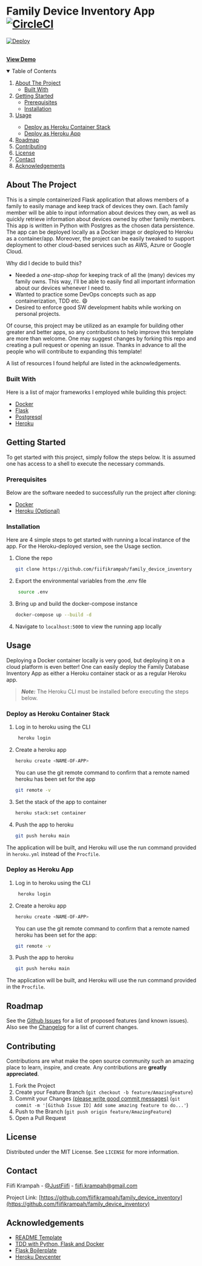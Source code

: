 # Family Device Inventory App [![CircleCI](https://circleci.com/gh/fiifikrampah/family_device_inventory/tree/main.svg?style=svg)](https://circleci.com/gh/fiifikrampah/family_device_inventory/tree/main)

[![Deploy](https://www.herokucdn.com/deploy/button.svg)](https://heroku.com/deploy)

<br />
    <a href="https://family-device-inventory.herokuapp.com"><strong>View Demo</strong></a>
  </p>
</p>

<!-- TABLE OF CONTENTS -->
<details open="open">
  <summary>Table of Contents</summary>
  <ol>
    <li>
      <a href="#about-the-project">About The Project</a>
      <ul>
        <li><a href="#built-with">Built With</a></li>
      </ul>
    </li>
    <li>
      <a href="#getting-started">Getting Started</a>
      <ul>
        <li><a href="#prerequisites">Prerequisites</a></li>
        <li><a href="#installation">Installation</a></li>
      </ul>
    </li>
    <li><a href="#usage">Usage</a></li>
        <ul>
            <li><a href="#deploy-as-heroku-container-stack">Deploy as Heroku Container Stack</a></li>
            <li><a href="#deploy-as-heroku-app">Deploy as Heroku App</a></li>
        </ul>
    <li><a href="#roadmap">Roadmap</a></li>
    <li><a href="#contributing">Contributing</a></li>
    <li><a href="#license">License</a></li>
    <li><a href="#contact">Contact</a></li>
    <li><a href="#acknowledgements">Acknowledgements</a></li>
  </ol>
</details>

<!-- ABOUT THE PROJECT -->
## About The Project

This is a simple containerized Flask application that allows members of a family to easily manage and keep track of devices they own. Each family member will be able to input information about devices they own, as well as quickly retrieve information about devices owned by other family members. This app is written in Python with Postgres as the chosen data persistence. The app can be deployed locally as a Docker image or deployed to Heroku as a container/app. Moreover, the project can be easily tweaked to support deployment to other cloud-based services such as AWS, Azure or Google Cloud.

Why did I decide to build this?

* Needed a _one-stop-shop_ for keeping track of all the (many) devices my family owns. This way, I'll be able to easily find all important information about our devices whenever I need to.
* Wanted to practice some DevOps concepts such as app containerization, TDD etc. :smile:
* Desired to enforce good SW development habits while working on personal projects.

Of course, this project may be utilized as an example for building other greater and better apps, so any contributions to help improve this template are more than welcome. One may suggest changes by forking this repo and creating a pull request or opening an issue. Thanks in advance to all the people who will contribute to expanding this template!

A list of resources I found helpful are listed in the acknowledgements.

### Built With

Here is a list of major frameworks I employed while building this project:

* [Docker](https://www.docker.com)
* [Flask](https://flask.palletsprojects.com/en/2.0.x/)
* [Postgresql](https://www.postgresql.org)
* [Heroku](https://www.heroku.com)

<!-- GETTING STARTED -->
## Getting Started

To get started with this project, simply follow the steps below. It is assumed one has access to a shell to execute the necessary commands.

### Prerequisites

Below are the software needed to successfully run the project after cloning:

* [Docker](https://docs.docker.com/get-started/)
* [Heroku (Optional)](https://devcenter.heroku.com/articles/getting-started-with-python#set-up)

### Installation

Here are 4 simple steps to get started with running a local instance of the app. For the Heroku-deployed version, see the Usage section.

1. Clone the repo

   ```sh
   git clone https://github.com/fiifikrampah/family_device_inventory
   ```

2. Export the environmental variables from the .env file

   ```sh
    source .env
   ```

3. Bring up and build the docker-compose instance

   ```sh
   docker-compose up --build -d
   ```

4. Navigate to `localhost:5000` to view the running app locally

<!-- USAGE EXAMPLES -->
## Usage

Deploying a Docker container locally is very good, but deploying it on a cloud platform is even better! One can easily deploy the Family Database Inventory App as either a Heroku container stack or as a regular Heroku app.
> **_Note:_**  The Heroku CLI must be installed before executing the steps below.

### Deploy as Heroku Container Stack

1. Log in to heroku using the CLI

   ```sh
    heroku login
   ```

2. Create a heroku app

   ```sh
   heroku create <NAME-OF-APP>
   ```

    You can use the git remote command to confirm that a remote named heroku has been set for the app

    ```sh
    git remote -v
    ```

3. Set the stack of the app to container

   ```sh
   heroku stack:set container
   ```

4. Push the app to heroku

    ```sh
    git push heroku main
    ```

The application will be built, and Heroku will use the run command provided in `heroku.yml` instead of the `Procfile`.

### Deploy as Heroku App

1. Log in to heroku using the CLI

   ```sh
    heroku login
   ```

2. Create a heroku app

   ```sh
   heroku create <NAME-OF-APP>
   ```

    You can use the git remote command to confirm that a remote named heroku has been set for the app:

    ```sh
    git remote -v
    ```

3. Push the app to heroku

    ```sh
    git push heroku main
    ```

The application will be built, and Heroku will use the run command provided in the `Procfile`.

<!-- ROADMAP -->
## Roadmap

See the [Github Issues](https://github.com/fiifikrampah/family_device_inventory/issues) for a list of proposed features (and known issues).
Also see the [Changelog](docs/Changelog.md) for a list of current changes.

<!-- CONTRIBUTING -->
## Contributing

Contributions are what make the open source community such an amazing place to learn, inspire, and create. Any contributions are **greatly appreciated**.

1. Fork the Project
2. Create your Feature Branch (`git checkout -b feature/AmazingFeature`)
3. Commit your Changes [(please write good commit messages)](https://chris.beams.io/posts/git-commit/) (`git commit -m '[Github Issue ID] Add some amazing feature to do...'`)
4. Push to the Branch (`git push origin feature/AmazingFeature`)
5. Open a Pull Request

<!-- LICENSE -->
## License

Distributed under the MIT License. See `LICENSE` for more information.

<!-- CONTACT -->
## Contact

Fiifi Krampah - [@JustFiifi](https://twitter.com/JustFiifi) - fiifi.krampah@gmail.com

Project Link: [https://github.com/fiifikrampah/family_device_inventory](https://github.com/fiifikrampah/family_device_inventory)

<!-- ACKNOWLEDGEMENTS -->
## Acknowledgements

* [README Template](https://github.com/othneildrew/Best-README-Template/blob/master/README.md)
* [TDD with Python, Flask and Docker](https://testdriven.io/courses/tdd-flask/)
* [Flask Boilerplate](https://github.com/hack4impact-uiuc)
* [Heroku Devcenter](https://devcenter.heroku.com/articles/build-docker-images-heroku-yml)
